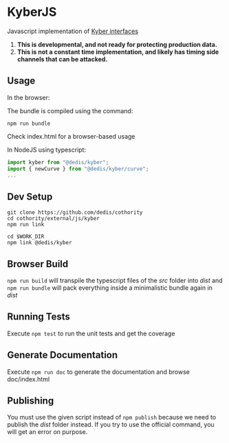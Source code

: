 KyberJS
=======

Javascript implementation of [Kyber interfaces](https://github.com/dedis/kyber/blob/master/group.go)

1. **This is developmental, and not ready for protecting production data.**
2. **This is not a constant time implementation, and likely has timing side channels that can be attacked.**

Usage
-----

In the browser:

The bundle is compiled using the command:

```
npm run bundle
```

Check index.html for a browser-based usage

In NodeJS using typescript:

```js
import kyber from "@dedis/kyber";
import { newCurve } from "@dedis/kyber/curve";
...
```

Dev Setup
---------

```
git clone https://github.com/dedis/cothority
cd cothority/external/js/kyber
npm run link

cd $WORK_DIR
npm link @dedis/kyber
```

Browser Build
-------------

`npm run build` will transpile the typescript files of the _src_ folder into _dist_ and
`npm run bundle` will pack everything inside a minimalistic bundle again in _dist_

Running Tests
-------------

Execute `npm test` to run the unit tests and get the coverage

Generate Documentation
----------------------

Execute `npm run doc` to generate the documentation and browse doc/index.html

Publishing
----------

You must use the given script instead of `npm publish` because we need to publish the _dist_ folder instead. If you try to use the official command, you will get an error on purpose.
